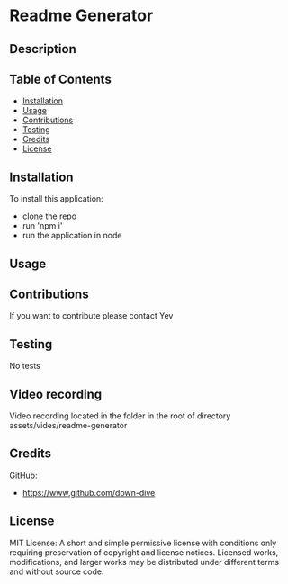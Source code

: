 # Readme Generator

## Description

## Table of Contents

* [Installation](#installation)
* [Usage](#usage)
* [Contributions](#contributions)
* [Testing](#testing)
* [Credits](#credits)
* [License](#license)

## Installation
To install this application:
* clone the repo 
* run 'npm i' 
* run the application in node

## Usage


## Contributions
If you want to contribute please contact Yev

## Testing
No tests

## Video recording
Video recording located in the folder in the root of directory assets/vides/readme-generator

## Credits
GitHub: 
* https://www.github.com/down-dive

## License
MIT License: A short and simple permissive license with conditions only requiring preservation of copyright and license notices. Licensed works, modifications, and larger works may be distributed under different terms and without source code.